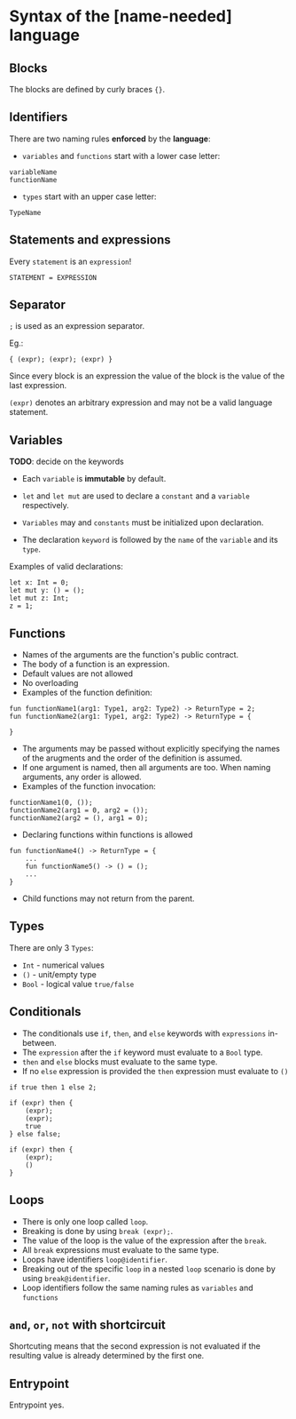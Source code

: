# Syntax of the [name-needed] language

## Blocks
The blocks are defined by curly braces `{}`.

## Identifiers
There are two naming rules **enforced** by the **language**:
- `variables` and `functions` start with a lower case letter:
```
variableName
functionName
```
- `types` start with an upper case letter:
```
TypeName
```

## Statements and expressions
Every `statement` is an `expression`!

`STATEMENT = EXPRESSION`

## Separator
`;` is used as an expression separator. 

Eg.:
```
{ (expr); (expr); (expr) }
```
Since every block is an expression the value of the block is the value of the last expression.

`(expr)` denotes an arbitrary expression and may not be a valid language statement.

## Variables
**TODO**: decide on the keywords

- Each `variable` is **immutable** by default. 

- `let` and `let mut` are used to declare a `constant` and a `variable` respectively.

- `Variables` may and `constants` must be initialized upon declaration.

- The declaration `keyword` is followed by the `name` of the `variable` and its `type`.

Examples of valid declarations:
```
let x: Int = 0;
let mut y: () = ();
let mut z: Int;
z = 1;
```
## Functions
- Names of the arguments are the function's public contract.
- The body of a function is an expression.
- Default values are not allowed
- No overloading
- Examples of the function definition:
```
fun functionName1(arg1: Type1, arg2: Type2) -> ReturnType = 2;
fun functionName2(arg1: Type1, arg2: Type2) -> ReturnType = {

}
```
- The arguments may be passed without explicitly specifying the names of the arugments and the order of the definition is assumed.
- If one argument is named, then all arguments are too. When naming arguments, any order is allowed.
- Examples of the function invocation: 
```
functionName1(0, ());
functionName2(arg1 = 0, arg2 = ());
functionName2(arg2 = (), arg1 = 0);
```
- Declaring functions within functions is allowed
```
fun functionName4() -> ReturnType = {
    ...
    fun functionName5() -> () = ();
    ...
}
```
- Child functions may not return from the parent.


## Types
There are only 3 `Types`:
- `Int` - numerical values
- `()` - unit/empty type
- `Bool` - logical value `true/false`


## Conditionals
- The conditionals use `if`, `then`, and `else` keywords with `expressions` in-between. 
- The `expression` after the `if` keyword must evaluate to a `Bool` type.
- `then` and `else` blocks must evaluate to the same type.
- If no `else` expression is provided the `then` expression must evaluate to `()`
```
if true then 1 else 2;

if (expr) then {
    (expr);
    (expr);
    true
} else false;

if (expr) then {
    (expr);
    ()
}
```

## Loops

- There is only one loop called `loop`.
- Breaking is done by using `break (expr);`.
- The value of the loop is the value of the expression after the `break`.
- All `break` expressions must evaluate to the same type.
- Loops have identifiers `loop@identifier`.
- Breaking out of the specific `loop` in a nested `loop` scenario is done by using `break@identifier`.
- Loop identifiers follow the same naming rules as `variables` and `functions`

## `and`, `or`, `not` with shortcircuit
Shortcuting means that the second expression is not evaluated if the resulting value is already determined by the first one.

## Entrypoint
Entrypoint yes.


